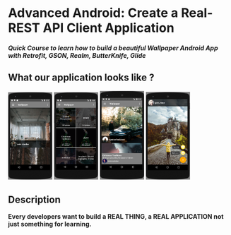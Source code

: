 # Advanced Android: Create a Real-REST API Client Application

##### Quick Course to learn how to build a beautiful Wallpaper Android App with Retrofit, GSON, Realm, ButterKnife, Glide

## What our application looks like ?

<p float="middle">
  <img src="screenshot1.png" width="100" />
  <img src="screenshot2.png" width="100" />
  <img src="screenshot3.png" width="100" />
  <img src="screenshot4.png" width="100" />
</p>


## Description
**Every developers want to build a REAL THING, a REAL APPLICATION not just something for learning.**

